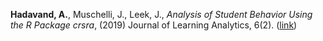 **Hadavand, A.**, Muschelli, J., Leek, J., _Analysis of Student Behavior Using the R Package crsra_, (2019) Journal of Learning Analytics, 6(2). ([link](https://learning-analytics.info/index.php/JLA/article/view/6189))
